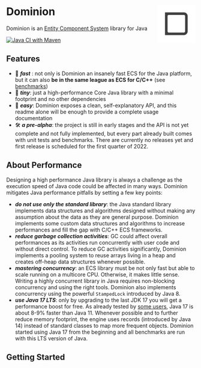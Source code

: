 # <img src="dominion-logo-square.png" align="right" width="100">Dominion

Dominion is an [Entity Component System](https://en.wikipedia.org/wiki/Entity_component_system) library for Java

[![Java CI with Maven](https://github.com/dominion-dev/dominion-ecs-java/actions/workflows/cicd-maven.yml/badge.svg)](https://github.com/dominion-dev/dominion-ecs-java/actions/workflows/cicd-maven.yml)

## Features

- 🚀 **_fast_** : not only is Dominion an insanely fast ECS for the Java platform, but it can also **be in the same
  league as ECS for C/C++** (see [benchmarks](https://github.com/dominion-dev/dominion-ecs-java-benchmark))
- 🤏 **_tiny_**: just a high-performance Core Java library with a minimal footprint and no other dependencies
- 🦾 **_easy_**: Dominion exposes a clean, self-explanatory API, and this readme alone will be enough to provide a
  complete usage documentation
- 🛠️ **_a pre-alpha_**: the project is still in early stages and the API is not yet complete and not fully implemented,
  but every part already built comes with unit tests and benchmarks. There are currently no releases yet and first
  release is scheduled for the first quarter of 2022.

## About Performance

Designing a high performance Java library is always a challenge as the execution speed of Java code could be affected in
many ways. Dominion mitigates Java performance pitfalls by setting a few key points:

- **_do not use only the standard library_**: the Java standard library implements data structures and algorithms
  designed without making any assumption about the data as they are general purpose. Dominion implements some custom
  data structures and algorithms to increase performances and fill the gap with C/C++ ECS frameworks.
- **_reduce garbage collection activities_**: GC could affect overall performances as its activities run concurrently
  with user code and without direct control. To reduce GC activities significantly, Dominion implements a pooling system
  to reuse arrays living in a heap and creates off-heap data structures whenever possible.
- **_mastering concurrency_**: an ECS library must be not only fast but able to scale running on a multicore CPU.
  Otherwise, it makes little sense. Writing a highly concurrent library in Java requires non-blocking concurrency and
  using the right tools. Dominion also implements concurrency using the powerful `StampedLock` introduced by Java 8.
- **_use Java 17 LTS_**: only by upgrading to the last JDK 17 you will get a performance boost for free. As already
  tested by [some users](https://www.optaplanner.org/blog/2021/09/15/HowMuchFasterIsJava17.html), Java 17 is about 8-9%
  faster than Java 11. Whenever possible and to further reduce memory footprint, the engine uses records (introduced by
  Java 14) instead of standard classes to map more frequent objects. Dominion started using Java 17 from the beginning
  and all benchmarks are run with this LTS version of Java.

## Getting Started